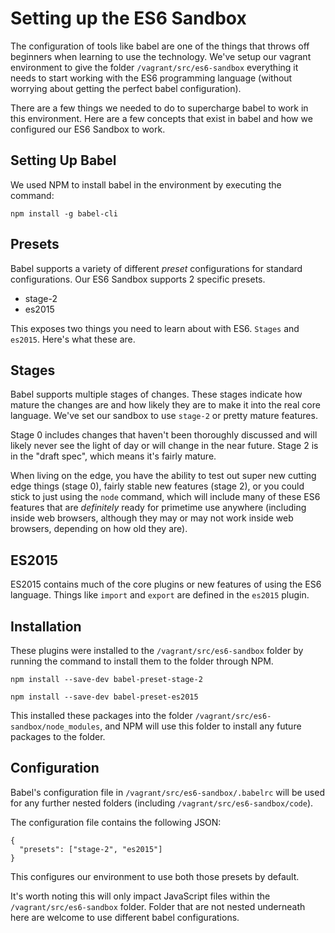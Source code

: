 # Setting up the ES6 Sandbox

The configuration of tools like babel are one of the things that throws off beginners when learning to use the technology.  We've setup our vagrant environment to give the folder `/vagrant/src/es6-sandbox` everything it needs to start working with the ES6 programming language (without worrying about getting the perfect babel configuration).

There are a few things we needed to do to supercharge babel to work in this environment.  Here are a few concepts that exist in babel and how we configured our ES6 Sandbox to work.

## Setting Up Babel

We used NPM to install babel in the environment by executing the command:

```
npm install -g babel-cli
```


## Presets

Babel supports a variety of different _preset_ configurations for standard configurations.  Our ES6 Sandbox supports 2 specific presets.

* stage-2
* es2015

This exposes two things you need to learn about with ES6.  `Stages` and `es2015`.  Here's what these are.

## Stages

Babel supports multiple stages of changes.  These stages indicate how mature the changes are and how likely they are to make it into the real core language.  We've set our sandbox to use `stage-2` or pretty mature features.

Stage 0 includes changes that haven't been thoroughly discussed and will likely never see the light of day or will change in the near future.  Stage 2 is in the "draft spec", which means it's fairly mature.

When living on the edge, you have the ability to test out super new cutting edge things (stage 0), fairly stable new features (stage 2), or you could stick to just using the `node` command, which will include many of these ES6 features that are *definitely* ready for primetime use anywhere (including inside web browsers, although they may or may not work inside web browsers, depending on how old they are).

## ES2015

ES2015 contains much of the core plugins or new features of using the ES6 language.  Things like `import` and `export` are defined in the `es2015` plugin.

## Installation

These plugins were installed to the `/vagrant/src/es6-sandbox` folder by running the command to install them to the folder through NPM.

```
npm install --save-dev babel-preset-stage-2
```

```
npm install --save-dev babel-preset-es2015
```

This installed these packages into the folder `/vagrant/src/es6-sandbox/node_modules`, and NPM will use this folder to install any future packages to the folder.

## Configuration

Babel's configuration file in `/vagrant/src/es6-sandbox/.babelrc` will be used for any further nested folders (including `/vagrant/src/es6-sandbox/code`).

The configuration file contains the following JSON:

```
{
  "presets": ["stage-2", "es2015"]
}
```

This configures our environment to use both those presets by default.

It's worth noting this will only impact JavaScript files within the `/vagrant/src/es6-sandbox` folder.  Folder that are not nested underneath here are welcome to use different babel configurations.